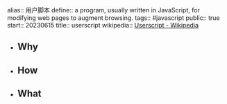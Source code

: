 alias:: 用户脚本
define:: a program, usually written in JavaScript, for modifying web pages to augment browsing.
tags:: #javascript 
public:: true
start:: 20230615
title:: userscript
wikipedia:: [Userscript - Wikipedia](https://en.wikipedia.org/wiki/Userscript)

- ## Why
- ## How
- ## What